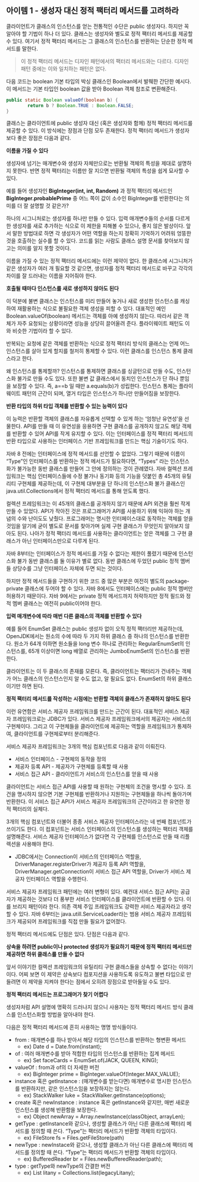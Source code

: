 ## 아이템 1 - 생성자 대신 정적 팩터리 메서드를 고려하라

클라이언트가 클래스의 인스턴스를 얻는 전통적인 수단은 public 생성자다. 하지만 꼭 알아야 할 기법이 하나 더 있다. 클래스는 생성자와 별도로 정적 팩터리 메서드를 제공할 수 있다. 여기서 정적 팩터리 메서드는 그 클래스의 인스턴스를 반환하는 단순한 정적 메서드를 말한다. 

> 이 정적 팩터리 메서드는 디자인 패턴에서의 팩터리 메서드와는 다르다. 디자인 패턴 중에는 이와 일치하는 패턴은 없다.
> 

다음 코드는 boolean 기본 타입의 박싱 클래스인 Boolean에서 발췌한 간단한 예시다. 이 메서드는 기본 타입인 boolean 값을 받아 Boolean 객체 참조로 변환해준다.

```java
public static Boolean valueOf(boolean b) {
		return b ? Boolean.TRUE : Boolean.FALSE;
}
```

클래스는 클라이언트에 public 생성자 대신 (혹은 생성자와 함께) 정적 팩터리 메서드를 제공할 수 있다. 이 방식에는 장점과 단점 모두 존재한다. 정적 팩터리 메서드가 생성자보다 좋은 장점은 다음과 같다.

**이름을 가질 수 있다**  

생성자에 넘기는 매개변수와 생성자 자체만으로는 반환될 객체의 특성을 제대로 설명하지 못한다. 반면 정적 팩터리는 이름만 잘 지으면 반환될 객체의 특성을 쉽게 묘사할 수 있다. 

예를 들어 생성자인 **BigInteger(int, int, Random)** 과 정적 팩터리 메서드인 **BigInteger.probablePrime** 중 어느 쪽이 값이 소수인 BigInteger를 반환한다는 의미를 더 잘 설명할 것 같은가?

하나의 시그니처로는 생성자를 하나만 만들 수 있다. 입력 매개변수들의 순서를 다르게 한 생성자를 새로 추가하는 식으로 이 제한을 피해볼 수 있으나, 좋지 않은 발상이다. 앞서 말한 방법대로 하면 각 생성자가 어떤 역할을 하는지 정확히 기억하기 어려워 엉뚱한 것을 호출하는 실수를 할 수 있다. 코드를 읽는 사람도 클래스 설명 문서를 찾아보지 않고는 의미를 알지 못할 것이다.

이름을 가질 수 있는 정적 팩터리 메서드에는 이런 제약이 없다. 한 클래스에 시그니처가 같은 생성자가 여러 개 필요할 것 같으면, 생성자를 정적 팩터리 메서드로 바꾸고 각각의 차이를 잘 드러내는 이름을 지어줘야 한다. 

**호출될 때마다 인스턴스를 새로 생성하지 않아도 된다**

이 덕분에 불변 클래스는 인스턴스를 미리 만들어 놓거나 새로 생성한 인스턴스를 캐싱하여 재활용하는 식으로 불필요한 객체 생성을 피할 수 있다. 대표적인 예인 Boolean.valueOf(boolean) 메서드는 객체를 아예 생성하지 않는다. 따라서 같은 객체가 자주 요청되는 상황이라면 성능을 상당히 끌어올려 준다. 플라이웨이트 패턴도 이와 비슷한 기법이라 할 수 있다.

반복되는 요청에 같은 객체를 반환하는 식으로 정적 팩터리 방식의 클래스는 언제 어느 인스턴스를 살아 있게 할지를 철저히 통제할 수 있다. 이런 클래스를 인스턴스 통제 클래스라고 한다. 

왜 인스턴스를 통제할까? 인스턴스를 통제하면 클래스를 싱글턴으로 만들 수도, 인스턴스화 불가로 만들 수도 있다. 또한 불변 값 클래스에서 동치인 인스턴스가 단 하나 뿐임을 보장할 수 있다. 즉, a==b 일 때만 a.equals(b)가 성립한다. 인스턴스 통제는 플라이웨이트 패턴의 근간이 되며, 열거 타입은 인스턴스가 하나만 만들어짐을 보장한다. 

**반환 타입의 하위 타입 객체를 반환할 수 있는 능력이 있다**

이 능력은 반환할 객체의 클래스를 자유롭게 선택할 수 있게 하는 ‘엄청난 유연성’을 선물한다. API를 만들 때 이 유연성을 응용하면 구현 클래스를 공개하지 않고도 해당 객체를 반환할 수 있어 API를 작게 유지할 수 있다. 이는 인터페이스를 정적 팩터리 메서드의 반환 타입으로 사용하는 인터페이스 기반 프레임워크를 만드는 핵심 기술이기도 하다.

자바 8 전에는 인터페이스에 정적 메서드를 선언할 수 없었다. 그렇기 때문에 이름이 “Type”인 인터페이스를 반환하는 정적 메서드가 필요하다면, “Types” 라는 인스턴스화가 불가능한 동반 클래스를 만들어 그 안에 정의하는 것이 관례였다. 자바 컬렉션 프레임워크는 핵심 인터페이스들에 수정 불가나 동기화 등의 기능을 덧붙인 총 45개의 유틸리티 구현체를 제공하는데, 이 구현체 대부분을 단 하나의 인스턴스화 불가 클래스인 java.util.Collections에서 정적 팩터리 메서드를 통해 얻도록 했다. 

컬렉션 프레임워크는 이 45개의 클래스를 공개하지 않기 때문에 API 외견을 훨씬 작게 만들 수 있었다. API가 작아진 것은 프로그래머가 API를 사용하기 위해 익혀야 하는 개념의 수와 난이도도 낮췄다. 프로그래머는 명시한 인터페이스대로 동작하는 객체를 얻을 것임을 알기에 굳이 별도로 문서를 찾아가며 실제 구현 클래스가 무엇인지 알아보지 않아도 된다. 나아가 정적 팩터리 메서드를 사용하는 클라이언트는 얻은 객체를 그 구현 클래스가 아닌 인터페이스만으로 다루게 된다. 

자바 8부터는 인터페이스가 정적 메서드를 가질 수 없다는 제한이 풀렸기 때문에 인스턴스화 불가 동반 클래스를 둘 이유가 별로 없다. 동반 클래스에 두었던 public 정적 멤버들 상당수를 그냥 인터페이스 자체에 두면 되는 것이다. 

하지만 정적 메서드들을 구현하기 위한 코드 중 많은 부분은 여전히 별도의 package-private 클래스에 두어야 할 수 있다. 자바 8에서도 인터페이스에는 public 정적 멤버만 허용하기 때문이다. 자바 9에서는 private 정적 메서드까지 허락하지만 정적 필드와 정적 멤버 클래스는 여전히 public이어야 한다.

**입력 매개변수에 따라 매번 다른 클래스의 객체를 반환할 수 있다**

예를 들어 EnumSet 클래스는 public 생성자 없이 오직 정적 팩터리만 제공하는데, OpenJDK에서는 원소의 수에 따라 두 가지 하위 클래스 중 하나의 인스턴스를 반환한다. 원소가 64개 이하면 원소들을 long 변수 하나로 관리하는 RegularEnumSet의 인스턴스를, 65개 이상이면 long 배열로 관리하는 JumboEnumSet의 인스턴스를 반환한다.

클라이언트는 이 두 클래스의 존재를 모른다. 즉, 클라이언트는 팩터리가 건네주는 객체가 어느 클래스의 인스턴스인지 알 수도 없고, 알 필요도 없다. EnumSet의 하위 클래스이기만 하면 된다.

**정적 팩터리 메서드를 작성하는 시점에는 반환할 객체의 클래스가 존재하지 않아도 된다**

이런 유연함은 서비스 제공자 프레임워크를 만드는 근간이 된다. 대표적인 서비스 제공자 프레임워크로는 JDBC가 있다. 서비스 제공자 프레임워크에서의 제공자는 서비스의 구현체이다. 그리고 이 구현체들을 클라이언트에 제공하는 역할을 프레임워크가 통제하여, 클라이언트를 구현체로부터 분리해준다.

서비스 제공자 프레임워크는 3개의 핵심 컴포넌트로 다음과 같이 이뤄진다.

- 서비스 인터페이스 - 구현체의 동작을 정의
- 제공자 등록 API - 제공자가 구현체를 등록할 때 사용
- 서비스 접근 API - 클라이언트가 서비스의 인스턴스를 얻을 때 사용

클라이언트는 서비스 접근 API를 사용할 때 원하는 구현체의 조건을 명시할 수 있다. 조건을 명시하지 않으면 기본 구현체를 반환하거나 지원하는 구현체들을 하나씩 돌아가며 반환한다. 이 서비스 접근 API가 서비스 제공자 프레임워크의 근간이라고 한 유연한 정적 팩터리의 실체다. 

3개의 핵심 컴포넌트와 더불어 종종 서비스 제공자 인터페이스라는 네 번째 컴포넌트가 쓰이기도 한다. 이 컴포넌트는 서비스 인터페이스의 인스턴스를 생성하는 팩터리 객체를 설명해준다. 서비스 제공자 인터페이스가 없다면 각 구현체를 인스턴스로 만들 때 리플렉션을 사용해야 한다. 

- JDBC에서는 Connection이 서비스의 인터페이스 역할을, DriverManager.registerDriver가 제공자 등록 API 역할을, DriverManager.getConnection이 서비스 접근 API 역할을, Driver가 서비스 제공자 인터페이스 역할을 수행한다.

서비스 제공자 프레임워크 패턴에는 여러 변형이 있다. 예컨대 서비스 접근 API는 공급자가 제공하는 것보다 더 풍부한 서비스 인터페이스를 클라이언트에 반환할 수 있다. 이를 브리지 패턴이라 한다. 의존 객체 주입 프레임워크도 강력한 서비스 제공자라고 생각할 수 있다. 자바 6부터는 java.utill.ServiceLoader라는 범용 서비스 제공자 프레임워크가 제공되어 프레임워크를 직접 만들 필요가 없어졌다. 

정적 팩터리 메서드에도 단점은 있다. 단점은 다음과 같다.

**상속을 하려면 public이나 protected 생성자가 필요하기 때문에 정적 팩터리 메서드만 제공하면 하위 클래스를 만들 수 없다**

앞서 이야기한 컬렉션 프레임워크의 유틸리티 구현 클래스들을 상속할 수 없다는 이야기이다. 어찌 보면 이 제약은 상속보다 컴포지션을 사용하도록 유도하고 불변 타입으로 만들려면 이 제약을 지켜야 한다는 점에서 오히려 장점으로 받아들일 수도 있다.

**정적 팩터리 메서드는 프로그래머가 찾기 어렵다**

생성자처럼 API 설명에 명확히 드러나지 않으니 사용자는 정적 팩터리 메서드 방식 클래스를 인스턴스화할 방법을 알아내야 한다. 

다음은 정적 팩터리 메서드에 흔히 사용하는 명명 방식들이다. 

- from : 매개변수를 하나 받아서 해당 타입의 인스턴스를 반환하는 형변환 메서드
    - ex) Date d = Date.from(instant);
- of : 여러 매개변수를 받아 적합한 타입의 인스턴스를 반환하는 집계 메서드
    - ex) Set<Rank> faceCards = EnumSet.of(JACK, QUEEN, KING);
- valueOf : from과 of의 더 자세한 버전
    - ex) BigInteger prime = BigInteger.valueOf(Integer.MAX_VALUE);
- instance 혹은 getInstance : (매개변수를 받는다면) 매개변수로 명시한 인스턴스를 반환하지만, 같은 인스턴스임을 보장하지는 않는다.
    - ex) StackWalker luke = StackWalker.getInstance(options);
- create 혹은 newInstance : instance 혹은 getInstance와 같지만, 매번 새로운 인스턴스를 생성해 반환함을 보장한다.
    - ex) Object newArray = Array.newInstance(classObject, arrayLen);
- getType : getInstance와 같으나, 생성할 클래스가 아닌 다른 클래스에 팩터리 메서드를 정의할 때 쓴다. “Type”는 팩터리 메서드가 반환할 객체의 타입이다.
    - ex) FileStore fs = Files.getFileStore(path)
- newType : newInstace와 같으나, 생성할 클래스가 아닌 다른 클래스에 팩터리 메서드를 정의할 때 쓴다. “Type”는 팩터리 메서드가 반환할 객체의 타입이다.
    - ex) BufferedReader br = Files.newBufferedReader(path);
- type : getType와 newType의 간결한 버전
    - ex) List<Complaint> litany = Collections.list(legacyLitany);